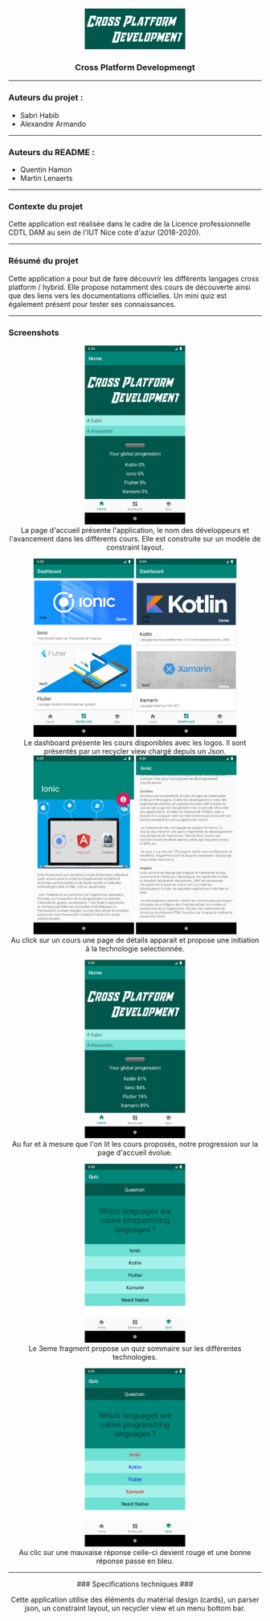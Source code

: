 ﻿<!-- PROJECT LOGO -->
<br />
<p align="center">
  <a href="https://github.com/AlexandreArmando/android-app">
    <img src="readme_img/logo.png" alt="logo" width="200"/>
  </a>
</p>
  <h3 align="center">Cross Platform Developmengt</h3>

----------
### Auteurs du projet : ###
- Sabri Habib
- Alexandre Armando


----------
### Auteurs du README : ###
- Quentin Hamon
- Martin Lenaerts

----------
### Contexte du projet  ###

Cette application est réalisée dans le cadre de la Licence professionnelle CDTL DAM au sein de l'IUT Nice cote d'azur (2018-2020).

----------
### Résumé du projet  ###

Cette application a pour but de faire découvrir les différents langages cross platform / hybrid.
Elle propose notamment des cours de découverte ainsi que des liens vers les documentations officielles.
Un mini quiz est également présent pour tester ses connaissances.

----------
### Screenshots ###
<div align=center>

 <img src="readme_img/homepage.png" alt="homepage" width="200"/> <br>
 La page d'accueil présente l'application, le nom des développeurs et l'avancement dans les différents cours. Elle est construite sur un modèle de constraint layout.

 <img src="readme_img/dashboard.png" alt="dashboard" width="200"/>
 <img src="readme_img/dashboard_1.png" alt="dashboard" width="200"/> <br>
 Le dashboard présente les cours disponibles avec les logos. Il sont présentés par un recycler view chargé depuis un Json.

 <img src="readme_img/cours.png" alt="cours" width="200"/>
 <img src="readme_img/cours_1.png" alt="cours" width="200"/> <br>
 Au click sur un cours une page de détails apparait et propose une initiation à la technologie selectionnée.

<img src="readme_img/homepage_1.png" alt="homepage progression" width="200"/> <br>
 Au fur et à mesure que l'on lit les cours proposés, notre progression sur la page d'accueil évolue.

<img src="readme_img/quiz.png" alt="quiz" width="200"/> <br>
 Le 3eme fragment propose un quiz sommaire sur les différentes technologies.

 <img src="readme_img/quiz_1.png" alt="quiz" width="200"/> <br>
 Au clic sur une mauvaise réponse celle-ci devient rouge et une bonne réponse passe en bleu.

----------
<div align=center>
### Specifications techniques ###

 Cette application utilise des éléments du matérial design (cards), un parser json, un constraint layout, un recycler view et un menu bottom bar.

